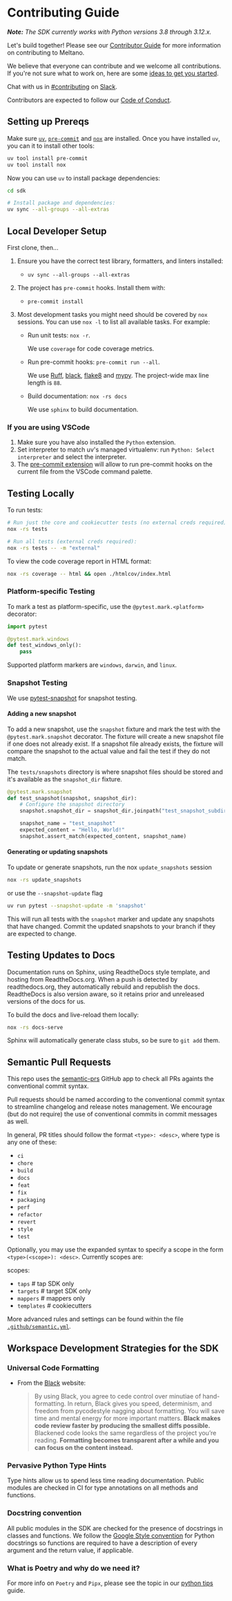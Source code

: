 # Contributing Guide

_**Note:** The SDK currently works with Python versions 3.8 through 3.12.x._

Let's build together! Please see our [Contributor Guide](https://docs.meltano.com/contribute/)
for more information on contributing to Meltano.

We believe that everyone can contribute and we welcome all contributions.
If you're not sure what to work on, here are some [ideas to get you started](https://github.com/meltano/sdk/labels/accepting%20pull%20requests).

Chat with us in [#contributing](https://meltano.slack.com/archives/C013Z450LCD) on [Slack](https://meltano.com/slack).

Contributors are expected to follow our [Code of Conduct](https://docs.meltano.com/contribute/#code-of-conduct).

## Setting up Prereqs

Make sure [`uv`](https://docs.astral.sh/uv/),
[`pre-commit`](https://pre-commit.com/) and [`nox`](https://nox.thea.codes/en/stable/)
are installed. Once you have installed `uv`, you can it to install other tools:

```bash
uv tool install pre-commit
uv tool install nox
```

Now you can use `uv` to install package dependencies:

```bash
cd sdk
```

```bash
# Install package and dependencies:
uv sync --all-groups --all-extras
```

## Local Developer Setup

First clone, then...

1. Ensure you have the correct test library, formatters, and linters installed:
    - `uv sync --all-groups --all-extras`
1. The project has `pre-commit` hooks. Install them with:
    - `pre-commit install`
1. Most development tasks you might need should be covered by `nox` sessions. You can use `nox -l` to list all available tasks.
For example:

    - Run unit tests: `nox -r`.

      We use `coverage` for code coverage metrics.

    - Run pre-commit hooks: `pre-commit run --all`.

      We use [Ruff](https://github.com/charliermarsh/ruff),
      [black](https://black.readthedocs.io/en/stable/index.html),
      [flake8](https://flake8.pycqa.org/en/latest/) and
      [mypy](https://mypy.readthedocs.io/en/stable/).
      The project-wide max line length is `88`.

    - Build documentation: `nox -rs docs`

      We use `sphinx` to build documentation.

### If you are using VSCode

1. Make sure you have also installed the `Python` extension.
1. Set interpreter to match uv's managed virtualenv: run
   `Python: Select interpreter` and select the interpreter.
1. The [pre-commit extension](https://marketplace.visualstudio.com/items?itemName=MarkLarah.pre-commit-vscode)
will allow to run pre-commit hooks on the current file from the VSCode command palette.

## Testing Locally

To run tests:

```bash
# Run just the core and cookiecutter tests (no external creds required):
nox -rs tests

# Run all tests (external creds required):
nox -rs tests -- -m "external"
```

To view the code coverage report in HTML format:

```bash
nox -rs coverage -- html && open ./htmlcov/index.html
```

### Platform-specific Testing

To mark a test as platform-specific, use the `@pytest.mark.<platform>` decorator:

```python
import pytest

@pytest.mark.windows
def test_windows_only():
    pass
```

Supported platform markers are `windows`, `darwin`, and `linux`.

### Snapshot Testing

We use [pytest-snapshot](https://pypi.org/project/pytest-snapshot/) for snapshot testing.

#### Adding a new snapshot

To add a new snapshot, use the `snapshot` fixture and mark the test with the
`@pytest.mark.snapshot` decorator. The fixture will create a new snapshot file
if one does not already exist. If a snapshot file already exists, the fixture
will compare the snapshot to the actual value and fail the test if they do not
match.

The `tests/snapshots` directory is where snapshot files should be stored and
it's available as the `snapshot_dir` fixture.

```python
@pytest.mark.snapshot
def test_snapshot(snapshot, snapshot_dir):
    # Configure the snapshot directory
    snapshot.snapshot_dir = snapshot_dir.joinpath("test_snapshot_subdir")

    snapshot_name = "test_snapshot"
    expected_content = "Hello, World!"
    snapshot.assert_match(expected_content, snapshot_name)
```

#### Generating or updating snapshots

To update or generate snapshots, run the nox `update_snapshots` session

```bash
nox -rs update_snapshots
```

or use the `--snapshot-update` flag

```bash
uv run pytest --snapshot-update -m 'snapshot'
```

This will run all tests with the `snapshot` marker and update any snapshots that have changed.
Commit the updated snapshots to your branch if they are expected to change.

## Testing Updates to Docs

Documentation runs on Sphinx, using ReadtheDocs style template, and hosting from
ReadtheDocs.org. When a push is detected by readthedocs.org, they automatically rebuild
and republish the docs. ReadtheDocs is also version aware, so it retains prior and unreleased
versions of the docs for us.

To build the docs and live-reload them locally:

```bash
nox -rs docs-serve
```

Sphinx will automatically generate class stubs, so be sure to `git add` them.

## Semantic Pull Requests

This repo uses the [semantic-prs](https://github.com/Ezard/semantic-prs) GitHub app to check all PRs againts the conventional commit syntax.

Pull requests should be named according to the conventional commit syntax to streamline changelog and release notes management. We encourage (but do not require) the use of conventional commits in commit messages as well.

In general, PR titles should follow the format `<type>: <desc>`, where type is any one of these:

- `ci`
- `chore`
- `build`
- `docs`
- `feat`
- `fix`
- `packaging`
- `perf`
- `refactor`
- `revert`
- `style`
- `test`

Optionally, you may use the expanded syntax to specify a scope in the form `<type>(<scope>): <desc>`. Currently scopes are:

 scopes:
  - `taps`       # tap SDK only
  - `targets`    # target SDK only
  - `mappers`    # mappers only
  - `templates`  # cookiecutters

More advanced rules and settings can be found within the file [`.github/semantic.yml`](https://github.com/meltano/sdk/blob/main/.github/semantic.yml).

## Workspace Development Strategies for the SDK

### Universal Code Formatting

- From the [Black](https://black.readthedocs.io) website:
    > By using Black, you agree to cede control over minutiae of hand-formatting. In return, Black gives you speed, determinism, and freedom from pycodestyle nagging about formatting. You will save time and mental energy for more important matters. **Black makes code review faster by producing the smallest diffs possible.** Blackened code looks the same regardless of the project you’re reading. **Formatting becomes transparent after a while and you can focus on the content instead.**

### Pervasive Python Type Hints

Type hints allow us to spend less time reading documentation. Public modules are checked in CI for type annotations on all methods and functions.

### Docstring convention

All public modules in the SDK are checked for the presence of docstrings in classes and functions. We follow the [Google Style convention](https://www.sphinx-doc.org/en/master/usage/extensions/example_google.html) for Python docstrings so functions are required to have a description of every argument and the return value, if applicable.

### What is Poetry and why do we need it?

For more info on `Poetry` and `Pipx`, please see the topic in our
[python tips](./python_tips.md) guide.
